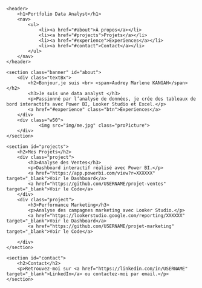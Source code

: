 <!DOCTYPE html>
<html lang="fr">
<head>
    <meta charset="UTF-8">
    <meta name="viewport" content="width=device-width, initial-scale=1.0">
    <title>Portfolio Data Analyst</title>
    <link rel="stylesheet" href="style.css">
</head>
<body>

<!--creating Menu Tabs and Log-->
    <header>
        <h1>Portfolio Data Analyst</h1>
        <nav>
            <ul>
                <li><a href="#about">À propos</a></li>
                <li><a href="#projects">Projets</a></li>
                <li><a href="#experience">Experiences</a></li>
                <li><a href="#contact">Contact</a></li>
            </ul>
        </nav>
    </header>

<!--Création d'une mise en page À propos de moi-->
    <section class="banner" id="about">
        <div class="textBx">
			<h2>Bonjour,je suis <br> <span>Audrey Marlene KANGAH</span></h2>
			<h3>Je suis une data analyst </h3>
            <p>Passionné par l’analyse de données, je crée des tableaux de bord interactifs avec Power BI, Looker Studio et Excel.</p>
			<a href="#experience" class="btn">Experiences</a>
		</div>
		<div class="w50">
				<img src="img/me.jpg" class="proPicture">
		</div>
    </section>

    <section id="projects">
        <h2>Mes Projets</h2>
        <div class="project">
            <h3>Analyse des Ventes</h3>
            <p>Dashboard interactif réalisé avec Power BI.</p>
            <a href="https://app.powerbi.com/view?r=XXXXXX" target="_blank">Voir le Dashboard</a>
            <a href="https://github.com/USERNAME/projet-ventes" target="_blank">Voir le Code</a>
        </div>
        <div class="project">
            <h3>Performance Marketing</h3>
            <p>Analyse des campagnes marketing avec Looker Studio.</p>
            <a href="https://lookerstudio.google.com/reporting/XXXXXX" target="_blank">Voir le Dashboard</a>
            <a href="https://github.com/USERNAME/projet-marketing" target="_blank">Voir le Code</a>
<!-- Répétez la div timeline-item pour chaque entrée d'expérience -->
        </div>
    </section>

    <section id="contact">
        <h2>Contact</h2>
        <p>Retrouvez-moi sur <a href="https://linkedin.com/in/USERNAME" target="_blank">LinkedIn</a> ou contactez-moi par email.</p>
    </section>

</body>
</html>
